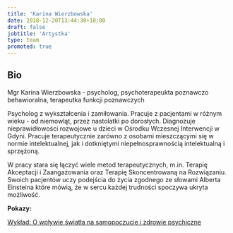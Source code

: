 ```yaml
---
title: 'Karina Wierzbowska'
date: 2018-12-20T13:44:30+10:00
draft: false
jobtitle: 'Artystka'
type: team
promoted: true
---
```


## Bio

Mgr Karina Wierzbowska - psycholog, psychoterapeukta poznawczo behawioralna, terapeutka funkcji poznawczych

Psycholog z wykształcenia i zamiłowania. Pracuje z pacjentami w różnym wieku - od niemowląt, przez nastolatki po dorosłych. Diagnozuje nieprawidłowości rozwojowe u dzieci w Ośrodku Wczesnej Interwencji w Gdyni. Pracuje terapeutycznie zarówno z osobami mieszczącymi się w normie intelektualnej, jak i dotkniętymi niepełnosprawnością intelektualną i sprzężoną.

W pracy stara się łączyć wiele metod terapeutycznych, m.in. Terapię Akceptacji i Zaangażowania oraz Terapię Skoncentrowaną na Rozwiązaniu. Swoich pacjentów uczy podejścia do życia zgodnego ze słowami Alberta Einsteina które mówią, że w sercu każdej trudności spoczywa ukryta możliwość.


**Pokazy:**

[Wykład: O wpływie światła na samopoczucie i zdrowie psychiczne](/pokazy/wyklad-o-wplywie-swiatla)